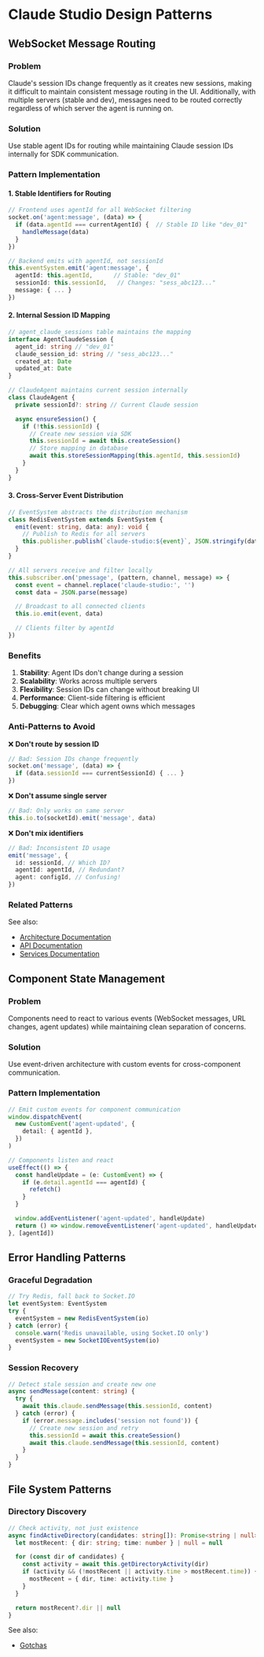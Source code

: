 # Claude Studio Design Patterns

## WebSocket Message Routing

### Problem

Claude's session IDs change frequently as it creates new sessions, making it difficult to maintain consistent message routing in the UI. Additionally, with multiple servers (stable and dev), messages need to be routed correctly regardless of which server the agent is running on.

### Solution

Use stable agent IDs for routing while maintaining Claude session IDs internally for SDK communication.

### Pattern Implementation

#### 1. Stable Identifiers for Routing

```typescript
// Frontend uses agentId for all WebSocket filtering
socket.on('agent:message', (data) => {
  if (data.agentId === currentAgentId) {  // Stable ID like "dev_01"
    handleMessage(data)
  }
})

// Backend emits with agentId, not sessionId
this.eventSystem.emit('agent:message', {
  agentId: this.agentId,      // Stable: "dev_01"
  sessionId: this.sessionId,   // Changes: "sess_abc123..."
  message: { ... }
})
```

#### 2. Internal Session ID Mapping

```typescript
// agent_claude_sessions table maintains the mapping
interface AgentClaudeSession {
  agent_id: string // "dev_01"
  claude_session_id: string // "sess_abc123..."
  created_at: Date
  updated_at: Date
}

// ClaudeAgent maintains current session internally
class ClaudeAgent {
  private sessionId?: string // Current Claude session

  async ensureSession() {
    if (!this.sessionId) {
      // Create new session via SDK
      this.sessionId = await this.createSession()
      // Store mapping in database
      await this.storeSessionMapping(this.agentId, this.sessionId)
    }
  }
}
```

#### 3. Cross-Server Event Distribution

```typescript
// EventSystem abstracts the distribution mechanism
class RedisEventSystem extends EventSystem {
  emit(event: string, data: any): void {
    // Publish to Redis for all servers
    this.publisher.publish(`claude-studio:${event}`, JSON.stringify(data))
  }
}

// All servers receive and filter locally
this.subscriber.on('pmessage', (pattern, channel, message) => {
  const event = channel.replace('claude-studio:', '')
  const data = JSON.parse(message)

  // Broadcast to all connected clients
  this.io.emit(event, data)

  // Clients filter by agentId
})
```

### Benefits

1. **Stability**: Agent IDs don't change during a session
2. **Scalability**: Works across multiple servers
3. **Flexibility**: Session IDs can change without breaking UI
4. **Performance**: Client-side filtering is efficient
5. **Debugging**: Clear which agent owns which messages

### Anti-Patterns to Avoid

❌ **Don't route by session ID**

```typescript
// Bad: Session IDs change frequently
socket.on('message', (data) => {
  if (data.sessionId === currentSessionId) { ... }
})
```

❌ **Don't assume single server**

```typescript
// Bad: Only works on same server
this.io.to(socketId).emit('message', data)
```

❌ **Don't mix identifiers**

```typescript
// Bad: Inconsistent ID usage
emit('message', {
  id: sessionId, // Which ID?
  agentId: agentId, // Redundant?
  agent: configId, // Confusing!
})
```

### Related Patterns

See also:

- [Architecture Documentation](./architecture.md#cross-server-communication-architecture)
- [API Documentation](./apis.md#websocket-events)
- [Services Documentation](./services.md#eventsystem)

## Component State Management

### Problem

Components need to react to various events (WebSocket messages, URL changes, agent updates) while maintaining clean separation of concerns.

### Solution

Use event-driven architecture with custom events for cross-component communication.

### Pattern Implementation

```typescript
// Emit custom events for component communication
window.dispatchEvent(
  new CustomEvent('agent-updated', {
    detail: { agentId },
  })
)

// Components listen and react
useEffect(() => {
  const handleUpdate = (e: CustomEvent) => {
    if (e.detail.agentId === agentId) {
      refetch()
    }
  }

  window.addEventListener('agent-updated', handleUpdate)
  return () => window.removeEventListener('agent-updated', handleUpdate)
}, [agentId])
```

## Error Handling Patterns

### Graceful Degradation

```typescript
// Try Redis, fall back to Socket.IO
let eventSystem: EventSystem
try {
  eventSystem = new RedisEventSystem(io)
} catch (error) {
  console.warn('Redis unavailable, using Socket.IO only')
  eventSystem = new SocketIOEventSystem(io)
}
```

### Session Recovery

```typescript
// Detect stale session and create new one
async sendMessage(content: string) {
  try {
    await this.claude.sendMessage(this.sessionId, content)
  } catch (error) {
    if (error.message.includes('session not found')) {
      // Create new session and retry
      this.sessionId = await this.createSession()
      await this.claude.sendMessage(this.sessionId, content)
    }
  }
}
```

## File System Patterns

### Directory Discovery

```typescript
// Check activity, not just existence
async findActiveDirectory(candidates: string[]): Promise<string | null> {
  let mostRecent: { dir: string; time: number } | null = null

  for (const dir of candidates) {
    const activity = await this.getDirectoryActivity(dir)
    if (activity && (!mostRecent || activity.time > mostRecent.time)) {
      mostRecent = { dir, time: activity.time }
    }
  }

  return mostRecent?.dir || null
}
```

See also:

- [Gotchas](./gotchas.md#claude-session-file-location-issue)

